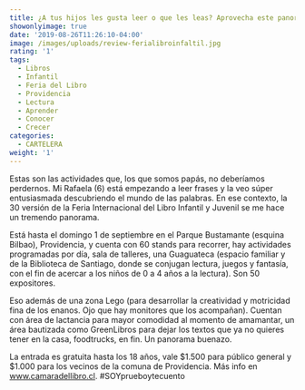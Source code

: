 ```yaml
---
title: ¿A tus hijos les gusta leer o que les leas? Aprovecha este panorama
showonlyimage: true
date: '2019-08-26T11:26:10-04:00'
image: /images/uploads/review-ferialibroinfaltil.jpg
rating: '1'
tags:
  - Libros
  - Infantil
  - Feria del Libro
  - Providencia
  - Lectura
  - Aprender
  - Conocer
  - Crecer
categories:
  - CARTELERA
weight: '1'
---
```

Estas son las actividades que, los que somos papás, no deberíamos perdernos. Mi Rafaela (6) está empezando a leer frases y la veo súper entusiasmada descubriendo el mundo de las palabras. En ese contexto, la 30 versión de la Feria Internacional del Libro Infantil y Juvenil se me hace un tremendo panorama.

<!--more-->

Está hasta el domingo 1 de septiembre en el Parque Bustamante (esquina Bilbao), Providencia, y cuenta con 60 stands para recorrer, hay actividades programadas por día, sala de talleres, una Guaguateca (espacio familiar y de la Biblioteca de Santiago, donde se conjugan lectura, juegos y fantasía, con el fin de acercar a los niños de 0 a 4 años a  la lectura). Son 50 expositores.

Eso además de una zona Lego (para desarrollar la creatividad y motricidad fina de los enanos. Ojo que hay monitores que los acompañan). Cuentan con área de lactancia para mayor comodidad al momento de amamantar, un área bautizada como GreenLibros para dejar los textos que ya no quieres tener en la casa, foodtrucks, en fin. Un panorama buenazo.

La entrada es gratuita hasta los 18 años, vale $1.500 para público general y $1.000 para los vecinos de la comuna de Providencia. Más info en www.camaradellibro.cl. #SOYprueboytecuento
